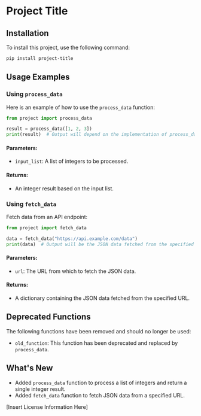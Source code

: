# Project Title

## Installation

To install this project, use the following command:

```bash
pip install project-title
```

## Usage Examples

### Using `process_data`

Here is an example of how to use the `process_data` function:

```python
from project import process_data

result = process_data([1, 2, 3])
print(result)  # Output will depend on the implementation of process_data
```

#### Parameters:
- `input_list`: A list of integers to be processed.

#### Returns:
- An integer result based on the input list.

### Using `fetch_data`

Fetch data from an API endpoint:

```python
from project import fetch_data

data = fetch_data("https://api.example.com/data")
print(data)  # Output will be the JSON data fetched from the specified endpoint
```

#### Parameters:
- `url`: The URL from which to fetch the JSON data.

#### Returns:
- A dictionary containing the JSON data fetched from the specified URL.

## Deprecated Functions

The following functions have been removed and should no longer be used:
- `old_function`: This function has been deprecated and replaced by `process_data`.

## What's New

- Added `process_data` function to process a list of integers and return a single integer result.
- Added `fetch_data` function to fetch JSON data from a specified URL. 

[Insert License Information Here]